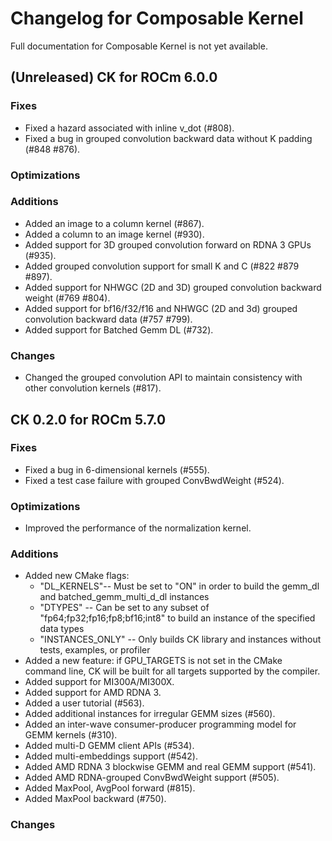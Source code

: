 # Changelog for Composable Kernel

Full documentation for Composable Kernel is not yet available.

## (Unreleased) CK for ROCm 6.0.0

### Fixes
 - Fixed a hazard associated with inline v_dot (#808).
 - Fixed a bug in grouped convolution backward data without K padding (#848 #876).

### Optimizations

### Additions
- Added an image to a column kernel (#867).
- Added a column to an image kernel (#930).
- Added support for 3D grouped convolution forward on RDNA 3 GPUs (#935).
- Added grouped convolution support for small K and C (#822 #879 #897).
- Added support for NHWGC (2D and 3D) grouped convolution backward weight (#769 #804).
- Added support for bf16/f32/f16 and NHWGC (2D and 3d) grouped convolution backward data (#757 #799).
- Added support for Batched Gemm DL (#732).

### Changes
 - Changed the grouped convolution API to maintain consistency with other convolution kernels (#817).

## CK 0.2.0 for ROCm 5.7.0

### Fixes
- Fixed a bug in 6-dimensional kernels (#555).
- Fixed a test case failure with grouped ConvBwdWeight (#524).

### Optimizations
- Improved the performance of the normalization kernel.

### Additions
- Added new CMake flags:
  - "DL_KERNELS"-- Must be set to "ON" in order to build the gemm_dl and batched_gemm_multi_d_dl instances
  - "DTYPES" -- Can be set to any subset of "fp64;fp32;fp16;fp8;bf16;int8" to build an instance of the specified data types
  - "INSTANCES_ONLY" -- Only builds CK library and instances without tests, examples, or profiler
- Added a new feature: if GPU_TARGETS is not set in the CMake command line, CK will be built for all targets supported by the compiler.
- Added support for MI300A/MI300X.
- Added support for AMD RDNA 3.
- Added a user tutorial (#563).
- Added additional instances for irregular GEMM sizes (#560).
- Added an inter-wave consumer-producer programming model for GEMM kernels (#310).
- Added multi-D GEMM client APIs (#534).
- Added multi-embeddings support (#542).
- Added AMD RDNA 3 blockwise GEMM and real GEMM support (#541).
- Added AMD RDNA-grouped ConvBwdWeight support (#505).
- Added MaxPool, AvgPool forward (#815).
- Added MaxPool backward (#750).

### Changes
